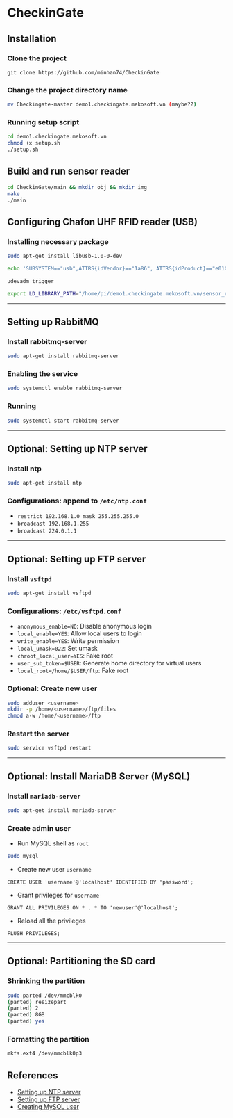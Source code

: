 # CheckinGate

## Installation

### Clone the project

```git
git clone https://github.com/minhan74/CheckinGate
```

### Change the project directory name

```sh
mv Checkingate-master demo1.checkingate.mekosoft.vn (maybe??)
```

### Running setup script

```sh
cd demo1.checkingate.mekosoft.vn
chmod +x setup.sh
./setup.sh
```

## Build and run sensor reader

```sh
cd CheckinGate/main && mkdir obj && mkdir img
make
./main
```

## Configuring Chafon UHF RFID reader (USB)

### Installing necessary package

```bash
sudo apt-get install libusb-1.0-0-dev
```

```bash
echo 'SUBSYSTEM=="usb",ATTRS{idVendor}=="1a86", ATTRS{idProduct}=="e010", MODE="666", GROUP+="plugdev"' > /etc/udev/rules.d/10-my-usb.rules

udevadm trigger

export LD_LIBRARY_PATH="/home/pi/demo1.checkingate.mekosoft.vn/sensor_reader/lib"
```

***

## Setting up RabbitMQ

### Install rabbitmq-server

```sh
sudo apt-get install rabbitmq-server
```

### Enabling the service

```sh
sudo systemctl enable rabbitmq-server
```

### Running

```sh
sudo systemctl start rabbitmq-server
```

***

## Optional: Setting up NTP server

### Install ntp

```sh
sudo apt-get install ntp
```

### Configurations: append to `/etc/ntp.conf`

- `restrict 192.168.1.0 mask 255.255.255.0`
- `broadcast 192.168.1.255`
- `broadcast 224.0.1.1`

***

## Optional: Setting up FTP server

### Install `vsftpd`
  
```sh
sudo apt-get install vsftpd
```

### Configurations: `/etc/vsftpd.conf`

- `anonymous_enable=NO`: Disable anonymous login
- `local_enable=YES`: Allow local users to login
- `write_enable=YES`: Write permission
- `local_umask=022`: Set umask
- `chroot_local_user=YES`: Fake root
- `user_sub_token=$USER`: Generate home directory for virtual users
- `local_root=/home/$USER/ftp`: Fake root

### Optional: Create new user

```sh
sudo adduser <username>
mkdir -p /home/<username>/ftp/files
chmod a-w /home/<username>/ftp
```

### Restart the server

```sh
sudo service vsftpd restart
```

***

## Optional: Install MariaDB Server (MySQL)

### Install `mariadb-server`
  
```sh
sudo apt-get install mariadb-server
```

### Create admin user

- Run MySQL shell as `root`

```sh
sudo mysql
```

- Create new user `username`

```mysql
CREATE USER 'username'@'localhost' IDENTIFIED BY 'password';
```

- Grant privileges for `username`

```mysql
GRANT ALL PRIVILEGES ON * . * TO 'newuser'@'localhost';
```

- Reload all the privileges

```mysql
FLUSH PRIVILEGES;
```

***

## Optional: Partitioning the SD card

### Shrinking the partition

```sh
sudo parted /dev/mmcblk0
(parted) resizepart
(parted) 2
(parted) 8GB
(parted) yes
```

### Formatting the partition

```sh
mkfs.ext4 /dev/mmcblk0p3
```



## References

- [Setting up NTP server](http://raspberrypi.tomasgreno.cz/ntp-client-and-server.html)
- [Setting up FTP server](https://www.raspberrypi-spy.co.uk/2018/05/creating-ftp-server-with-raspberry-pi/)
- [Creating MySQL user](https://www.digitalocean.com/community/tutorials/how-to-create-a-new-user-and-grant-permissions-in-mysql)
